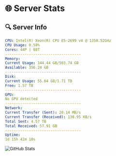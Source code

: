 # 🌐 Server Stats
## 🔍 Server Info
```yaml
CPU: Intel(R) Xeon(R) CPU E5-2699 v4 @ 1358.52GHz
CPU Usage: 0.50%
Cores: 44P | 88T
-----------------------------------
Memory:
Current Usage: 144.44 GB/503.74 GB
Available: 356.24 GB
-----------------------------------
Disk:
Current Usage: 55.64 GB/1.71 TB
Free: 1.57 TB
-----------------------------------
GPU:
No GPU detected
-----------------------------------
Network:
Current Transfer (Sent): 20.14 MB/s
Current Transfer (Received): 138.95 KB/s
Total Sent: 4.57 TB
Total Received: 57.91 GB
-----------------------------------
Uptime:
1d 15h 42m 10s
```
![GitHub Stats](https://img.shields.io/badge/Updated-2025-03-09_13:04:59-blue)